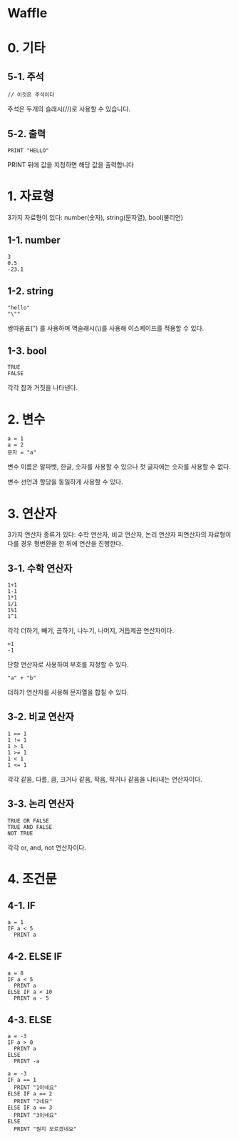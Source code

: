 # Waffle


# 0. 기타

## 5-1. 주석

```
// 이것은 주석이다
```

주석은 두개의 슬래시(//)로 사용할 수 있습니다.

## 5-2. 출력

```
PRINT "HELLO"
```

PRINT 뒤에 값을 지정하면 해당 값을 출력합니다


# 1. 자료형

3가지 자료형이 있다: number(숫자), string(문자열), bool(불리언)

## 1-1. number

```
3
0.5
-23.1
```

## 1-2. string

```
"hello"
"\""
```

쌍따옴표(") 를 사용하며 역슬래시(\\)를 사용해 이스케이프를 적용할 수 있다.

## 1-3. bool

```
TRUE
FALSE
```

각각 참과 거짓을 나타낸다.


# 2. 변수

```
a = 1
a = 2
문자 = "a"
```

변수 이름은 알파벳, 한글, 숫자를 사용할 수 있으나 첫 글자에는 숫자를 사용할 수 없다.

변수 선언과 할당을 동일하게 사용할 수 있다.


# 3. 연산자

3가지 연산자 종류가 있다: 수학 연산자, 비교 연산자, 논리 연산자
피연산자의 자료형이 다를 경우 형변환을 한 뒤에 연산을 진행한다.

## 3-1. 수학 연산자

```
1+1
1-1
1*1
1/1
1%1
1^1
```

각각 더하기, 빼기, 곱하기, 나누기, 나머지, 거듭제곱 연산자이다.

```
+1
-1
```

단항 연산자로 사용하여 부호를 지정할 수 있다.

```
"a" + "b"
```
더하기 연산자를 사용해 문자열을 합칠 수 있다.

## 3-2. 비교 연산자

```
1 == 1
1 != 1
1 > 1
1 >= 1
1 < 1
1 <= 1
```

각각 같음, 다름, 큼, 크거나 같음, 작음, 작거나 같음을 나타내는 연산자이다.

## 3-3. 논리 연산자

```
TRUE OR FALSE
TRUE AND FALSE
NOT TRUE
```

각각 or, and, not 연산자이다.


# 4. 조건문

## 4-1. IF

```
a = 1
IF a < 5
  PRINT a
```

## 4-2. ELSE IF

```
a = 8
IF a < 5
  PRINT a
ELSE IF a < 10
  PRINT a - 5
```

## 4-3. ELSE

```
a = -3
IF a > 0
  PRINT a
ELSE
  PRINT -a
```

```
a = -3
IF a == 1
  PRINT "1이네요"
ELSE IF a == 2
  PRINT "2네요"
ELSE IF a == 3
  PRINT "3이네요"
ELSE
  PRINT "뭔지 모르겠네요"
```